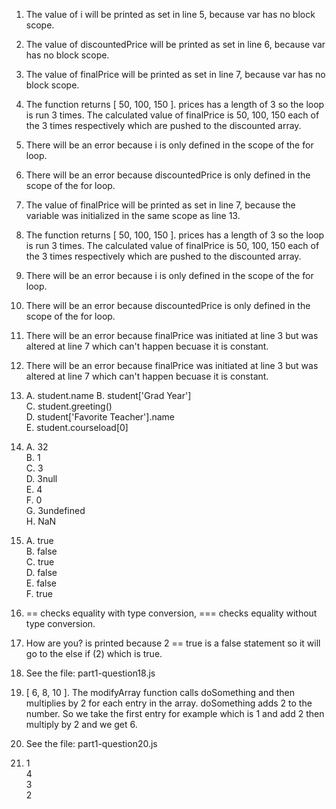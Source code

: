 1. The value of i will be printed as set in line 5, because var has no block scope.
2. The value of discountedPrice will be printed as set in line 6, because var has no block scope.
3. The value of finalPrice will be printed as set in line 7, because var has no block scope.
4. The function returns [ 50, 100, 150 ]. prices has a length of 3 so the loop is run 3 times. The calculated value of finalPrice is 50, 100, 150 each of the 3 times respectively which are pushed to the discounted array. 

5. There will be an error because i is only defined in the scope of the for loop.
6. There will be an error because discountedPrice is only defined in the scope of the for loop.
7. The value of finalPrice will be printed as set in line 7, because the variable was initialized in the same scope as line 13. 
8. The function returns [ 50, 100, 150 ]. prices has a length of 3 so the loop is run 3 times. The calculated value of finalPrice is 50, 100, 150 each of the 3 times respectively which are pushed to the discounted array. 

9. There will be an error because i is only defined in the scope of the for loop.
10. There will be an error because discountedPrice is only defined in the scope of the for loop.
11. There will be an error because finalPrice was initiated at line 3 but was altered at line 7 which can't happen becuase it is constant. 
12. There will be an error because finalPrice was initiated at line 3 but was altered at line 7 which can't happen becuase it is constant. 

13. A. student.name
    B. student['Grad Year'] \
    C. student.greeting() \
    D. student['Favorite Teacher'].name \
    E. student.courseload[0] 
    
14. A. 32 \
    B. 1 \
    C. 3 \
    D. 3null \
    E. 4 \
    F. 0 \
    G. 3undefined \
    H. NaN 
        
15. A. true \
    B. false \
    C. true \
    D. false \
    E. false \
    F. true 

16. == checks equality with type conversion, === checks equality without type conversion.

17. How are you? is printed because 2 == true is a false statement so it will go to the else if (2) which is true. 

18. See the file: part1-question18.js
    
19. [ 6, 8, 10 ]. The modifyArray function calls doSomething and then multiplies by 2 for each entry in the array. doSomething adds 2 to the number. So we take the first entry for example which is 1 and add 2 then multiply by 2 and we get 6.

20. See the file: part1-question20.js

21. 1 \
    4 \
    3 \
    2 
    
    
    
    
    
    
